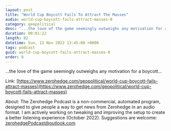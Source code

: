 ```yaml
---
layout: post
title: "World Cup Boycott Fails To Attract The Masses"
audio: world-cup-boycott-fails-attract-masses-0
category: geopolitical
desc: "...the love of the game seemingly outweighs any motivation for a boycott..."
duration: 00:01:22
length: 82
datetime: Sun, 13 Nov 2022 13:45:00 +0000
tags: podcast
guid: world-cup-boycott-fails-attract-masses-0
order: 0
---
```

...the love of the game seemingly outweighs any motivation for a boycott...

Link: [https://www.zerohedge.com/geopolitical/world-cup-boycott-fails-attract-masses](https://www.zerohedge.com/geopolitical/world-cup-boycott-fails-attract-masses)

About: The Zerohedge Podcast is a non-commercial, automated program, designed to give people a way to get news from Zerohedge in an audio format.  I am actively working on tweaking and improving the setup to create a better listening experience (October 2022).  Suggestions are welcome: [zerohedgePodcast@outlook.com](mailto:zerohedgePodcast@outlook.com)